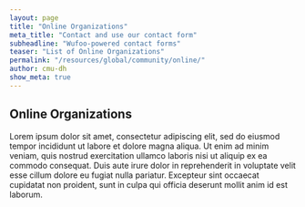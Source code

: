 ```yaml
---
layout: page
title: "Online Organizations"
meta_title: "Contact and use our contact form"
subheadline: "Wufoo-powered contact forms"
teaser: "List of Online Organizations"
permalink: "/resources/global/community/online/"
author: cmu-dh
show_meta: true
---
```

## Online Organizations

Lorem ipsum dolor sit amet, consectetur adipiscing elit, sed do eiusmod tempor incididunt ut labore et dolore magna aliqua. Ut enim ad minim veniam, quis nostrud exercitation ullamco laboris nisi ut aliquip ex ea commodo consequat. Duis aute irure dolor in reprehenderit in voluptate velit esse cillum dolore eu fugiat nulla pariatur. Excepteur sint occaecat cupidatat non proident, sunt in culpa qui officia deserunt mollit anim id est laborum.